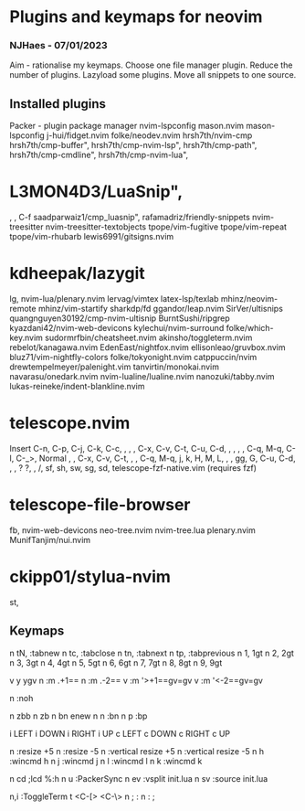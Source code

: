# Plugins and keymaps for neovim

### NJHaes - 07/01/2023
Aim - rationalise my keymaps.
Choose one file manager plugin.
Reduce the number of plugins.
Lazyload some plugins.
Move all snippets to one source.

## Installed plugins

Packer -        plugin package manager
nvim-lspconfig
mason.nvim
mason-lspconfig
j-hui/fidget.nvim
folke/neodev.nvim
hrsh7th/nvim-cmp
hrsh7th/cmp-buffer",
hrsh7th/cmp-nvim-lsp",
hrsh7th/cmp-path",
hrsh7th/cmp-cmdline",
hrsh7th/cmp-nvim-lua",
# L3MON4D3/LuaSnip",
  <Tab>, <S-Tab>, C-f
saadparwaiz1/cmp_luasnip",
rafamadriz/friendly-snippets
nvim-treesitter
nvim-treesitter-textobjects
tpope/vim-fugitive
tpope/vim-repeat
tpope/vim-rhubarb
lewis6991/gitsigns.nvim
# kdheepak/lazygit
  <Ldr>lg,
nvim-lua/plenary.nvim
lervag/vimtex
latex-lsp/texlab
mhinz/neovim-remote
mhinz/vim-startify
sharkdp/fd
ggandor/leap.nvim
SirVer/ultisnips
quangnguyen30192/cmp-nvim-ultisnip
BurntSushi/ripgrep
kyazdani42/nvim-web-devicons
kylechui/nvim-surround
folke/which-key.nvim
sudormrfbin/cheatsheet.nvim
akinsho/toggleterm.nvim
rebelot/kanagawa.nvim
EdenEast/nightfox.nvim
ellisonleao/gruvbox.nvim
bluz71/vim-nightfly-colors
folke/tokyonight.nvim
catppuccin/nvim
drewtempelmeyer/palenight.vim
tanvirtin/monokai.nvim
navarasu/onedark.nvim
nvim-lualine/lualine.nvim
nanozuki/tabby.nvim
lukas-reineke/indent-blankline.nvim 
# telescope.nvim
   Insert
   C-n, C-p, C-j, C-k, C-c, <Down>, <Up>, <CR>, C-x, C-v, C-t, C-u, C-d,
   <PageUp>, <PageDown>, <Tab>, <S-Tab>, C-q, M-q, C-l, C-_>,
   Normal
   <ESC>, <CR>, C-x, C-v, C-t, <Tab>, <S-Tab>, C-q, M-q, j, k, H, M, L,
   <Down>, <Up>, gg, G, C-u, C-d, <PageUp>, <PageDown>, ?
   <Ldr>?, <Ldr><space>, <Ldr>/, <Ldr>sf, <Ldr>sh, <Ldr>sw, <Ldr>sg, <Ldr>sd,
telescope-fzf-native.vim (requires fzf)
# telescope-file-browser
  <Ldr>fb,
nvim-web-devicons
neo-tree.nvim
nvim-tree.lua
plenary.nvim
MunifTanjim/nui.nvim
# ckipp01/stylua-nvim
   <ldr>st,

## Keymaps
n <leader>tN, :tabnew
n <leader>tc, :tabclose
n <leader>tn, :tabnext
n <leader>tp, :tabprevious
n <leader>1, 1gt
n <leader>2, 2gt
n <leader>3, 3gt
n <leader>4, 4gt
n <leader>5, 5gt
n <leader>6, 6gt
n <leader>7, 7gt
n <leader>8, 8gt
n <leader>9, 9gt

v y ygv<ESC>
n <c-j> :m .+1<CR>==
n <c-k> :m .-2<CR>==
v <c-j> :m '>+1<CR>==gv=gv
v <c-k> :m '<-2<CR>==gv=gv

n <Ldr><CR> :noh<CR><ESC>

n <Ldr>zbb
n <Ldr>zb
n <leader>bn <cmd>enew<CR>
n <leader>n :bn<CR>
n <leader>p :bp<CR>

i <C-h> LEFT
i <C-j> DOWN
i <C-l> RIGHT
i <C-k> UP
c <C-h> LEFT
c <C-j> DOWN
c <C-l> RIGHT
c <C-k> UP 

n <leader><UP> :resize +5<CR>
n <leader><DOWN> :resize -5<CR>
n <leader><RIGHT> :vertical resize +5<CR>
n <leader><LEFT> :vertical resize -5<CR>
n <leader>h :wincmd h<CR>
n <leader>j :wincmd j<CR>
n <leader>l :wincmd l<CR>
n <leader>k :wincmd k<CR>

n <Ldr>cd ;lcd %:h<CR>
n <Ldr>u :PackerSync<CR>
n <Ldr>ev :vsplit init.lua
n <Ldr>sv :source init.lua

n,i <c-t> :ToggleTerm
t <C-[> <C-\\><C-n>
n ; :
n : ;

